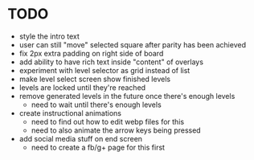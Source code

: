 TODO
====
* style the intro text
* user can still "move" selected square after parity has been achieved
* fix 2px extra padding on right side of board
* add ability to have rich text inside "content" of overlays
* experiment with level selector as grid instead of list
* make level select screen show finished levels
* levels are locked until they're reached
* remove generated levels in the future once there's enough levels
  * need to wait until there's enough levels
* create instructional animations
  * need to find out how to edit webp files for this
  * need to also animate the arrow keys being pressed
* add social media stuff on end screen
  * need to create a fb/g+ page for this first